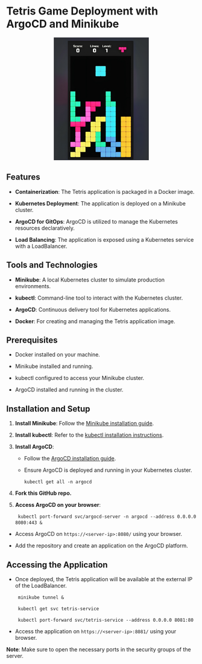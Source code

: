 Tetris Game Deployment with ArgoCD and Minikube
======================================================

<div align="center">
  <img src="./tetris-game.png" alt="Tetris" width="50%" height="50%">
</div>

Features
--------

*   **Containerization**: The Tetris application is packaged in a Docker image.
    
*   **Kubernetes Deployment**: The application is deployed on a Minikube cluster.
    
*   **ArgoCD for GitOps**: ArgoCD is utilized to manage the Kubernetes resources declaratively.
    
*   **Load Balancing**: The application is exposed using a Kubernetes service with a LoadBalancer.
    

Tools and Technologies
----------------------

*   **Minikube**: A local Kubernetes cluster to simulate production environments.
    
*   **kubectl**: Command-line tool to interact with the Kubernetes cluster.
    
*   **ArgoCD**: Continuous delivery tool for Kubernetes applications.
    
*   **Docker**: For creating and managing the Tetris application image.

Prerequisites
-------------

*   Docker installed on your machine.
    
*   Minikube installed and running.
    
*   kubectl configured to access your Minikube cluster.
    
*   ArgoCD installed and running in the cluster.
    

Installation and Setup
----------------------

1.  **Install Minikube**: Follow the [Minikube installation guide](https://minikube.sigs.k8s.io/docs/start/?arch=%2Fwindows%2Fx86-64%2Fstable%2F.exe+download).
    
2.  **Install kubectl**: Refer to the [kubectl installation instructions](https://kubernetes.io/docs/tasks/tools/install-kubectl-linux/).
    
3.  **Install ArgoCD**:
    
    *   Follow the [ArgoCD installation guide](https://www.fosstechnix.com/install-argocd-on-minikube-with-ubuntu-24-04/).
        
    *   Ensure ArgoCD is deployed and running in your Kubernetes cluster.
      
          ```    
          kubectl get all -n argocd
          ```
        
4.  **Fork this GitHub repo.**
    
5.  **Access ArgoCD on your browser**:

       ```
        kubectl port-forward svc/argocd-server -n argocd --address 0.0.0.0 8080:443 &
       ```

*   Access ArgoCD on `https://<server-ip>:8080/` using your browser.

*   Add the repository and create an application on the ArgoCD platform.

Accessing the Application
-------------------------

*   Once deployed, the Tetris application will be available at the external IP of the LoadBalancer.

       ```    
        minikube tunnel &
       ```

       ```    
        kubectl get svc tetris-service
       ```

       ```    
        kubectl port-forward svc/tetris-service --address 0.0.0.0 8081:80
       ```

*   Access the application on `https://<server-ip>:8081/` using your browser.

**Note**: Make sure to open the necessary ports in the security groups of the server.
    
    
